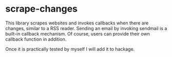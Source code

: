 # scrape-changes
This library scrapes websites and invokes callbacks when there are changes, similar to a RSS reader.
Sending an email by invoking sendmail is a built-in callback mechanism. Of course, users can provide 
their own callback function in addition.

Once it is practically tested by myself I will add it to hackage.

